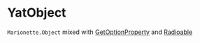 # YatObject
`Marionette.Object` mixed with [GetOptionProperty](mixins/get-option-property.md) and [Radioable](mixins/radioable.md)
